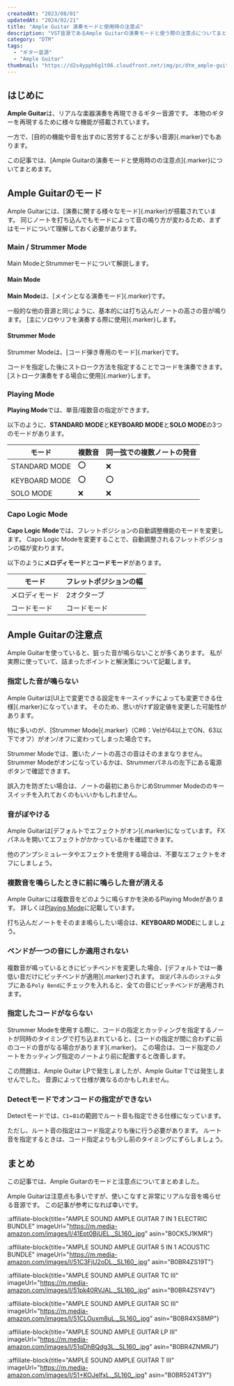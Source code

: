 ```yaml
---
createdAt: "2023/08/01"
updatedAt: "2024/02/21"
title: "Ample Guitar 演奏モードと使用時の注意点"
description: "VST音源であるAmple Guitarの演奏モードと使う際の注意点についてまとめます。"
category: "DTM"
tags:
  - "ギター音源"
  - "Ample Guitar"
thumbnail: "https://d2s4ypph6g1t06.cloudfront.net/img/pc/dtm_ample-guitar_ag_lp.webp"
---
```


## はじめに

**Ample Guitar**は、リアルな楽器演奏を再現できるギター音源です。
本物のギターを再現するために様々な機能が搭載されています。

一方で、[目的の機能や音を出すのに苦労することが多い音源]{.marker}でもあります。

この記事では、[Ample Guitarの演奏モードと使用時のの注意点]{.marker}についてまとめます。

## Ample Guitarのモード

Ample Guitarには、[演奏に関する様々なモード]{.marker}が搭載されています。
同じノートを打ち込んでもモードによって音の鳴り方が変わるため、まずはモードについて理解しておく必要があります。

### Main / Strummer Mode

Main ModeとStrummerモードについて解説します。

#### Main Mode

**Main Mode**は、[メインとなる演奏モード]{.marker}です。

一般的な他の音源と同じように、基本的には打ち込んだノートの高さの音が鳴ります。
[主にソロやリフを演奏する際に使用]{.marker}します。

#### Strummer Mode

Strummer Modeは、[コード弾き専用のモード]{.marker}です。

コードを指定した後にストローク方法を指定することでコードを演奏できます。
[ストローク演奏をする場合に使用]{.marker}します。

### Playing Mode

**Playing Mode**では、単音/複数音の指定ができます。

以下のように、**STANDARD MODE**と**KEYBOARD MODE**と**SOLO MODE**の3つのモードがあります。

| モード        | 複数音 | 同一弦での複数ノートの発音 |
| ------------- | ------ | -------------------------- |
| STANDARD MODE | ⭕     | ❌                         |
| KEYBOARD MODE | ⭕     | ⭕                         |
| SOLO MODE     | ❌     | ❌                         |

### Capo Logic Mode

**Capo Logic Mode**では、フレットポジションの自動調整機能のモードを変更します。
Capo Logic Modeを変更することで、自動調整されるフレットポジションの幅が変わります。

以下のように**メロディモード**と**コードモード**があります。

| モード         | フレットポジションの幅 |
| -------------- | ---------------------- |
| メロディモード | 2オクターブ            |
| コードモード   | コードモード           |

## Ample Guitarの注意点

Ample Guitarを使っていると、狙った音が鳴らないことが多くあります。
私が実際に使っていて、詰まったポイントと解決策について記載します。

### 指定した音が鳴らない

Ample Guitarは[UI上で変更できる設定をキースイッチによっても変更できる仕様]{.marker}になっています。
そのため、思いがけず設定値を変更した可能性があります。

特に多いのが、[Strummer Mode]{.marker}（C#6：Velが64以上でON、63以下でオフ）がオン/オフに変わってしまった場合です。

Strummer Modeでは、置いたノートの高さの音はそのままなりません。
Strummer Modeがオンになっているかは、Strummerパネルの左下にある電源ボタンで確認できます。

誤入力を防ぎたい場合は、ノートの最初にあらかじめStrummer Modeののキースイッチを入れておくのもいいかもしれません。

### 音がぼやける

Ample Guitarは[デフォルトでエフェクトがオン]{.marker}になっています。
FXパネルを開いてエフェクトがかかっているかを確認できます。

他のアンプシミュレータやエフェクトを使用する場合は、不要なエフェクトをオフにしましょう。

### 複数音を鳴らしたときに前に鳴らした音が消える

Ample Guitarには複数音をどのように鳴らすかを決めるPlaying Modeがあります。
詳しくは[Playing Mode](#playing-mode)に記載しています。

打ち込んだノートをそのまま鳴らしたい場合は、**KEYBOARD MODE**にしましょう。

### ベンドが一つの音にしか適用されない

複数音が鳴っているときにピッチベンドを変更した場合、[デフォルトでは一番低い音だけにピッチベンドが適用]{.marker}されます。
`設定`パネルの`システム`タブにある`Poly Bend`にチェックを入れると、全ての音にピッチベンドが適用されます。

### 指定したコードがならない

Strummer Modeを使用する際に、コードの指定とカッティングを指定するノートが同時のタイミングで打ち込まれていると、[コードの指定が間に合わずに前のコードの音がなる場合があります]{.marker}。
この場合は、コード指定のノートをカッティング指定のノートより前に配置すると改善します。

この問題は、Ample Guitar LPで発生しましたが、Ample Guitar Tでは発生しませんでした。
音源によって仕様が異なるのかもしれません。

### Detectモードでオンコードの指定ができない

Detectモードでは、`C1`~`B1`の範囲でルート音も指定できる仕様になっています。

ただし、ルート音の指定はコード指定よりも後に行う必要があります。
ルート音を指定するときは、コード指定よりも少し前のタイミングにずらしましょう。

<!-- ### リリースタイム

リリースを調整する -->

## まとめ

この記事では、Ample Guitarのモードと注意点についてまとめました。

Ample Guitarは注意点も多いですが、使いこなすと非常にリアルな音を鳴らせる音源です。
この記事が参考になれば幸いです。

:affiliate-block{title="AMPLE SOUND AMPLE GUITAR 7 IN 1 ELECTRIC BUNDLE" imageUrl="https://m.media-amazon.com/images/I/41Ept0BjUEL._SL160_.jpg" asin="B0CK5J1KMR"}

:affiliate-block{title="AMPLE SOUND AMPLE GUITAR 5 IN 1 ACOUSTIC BUNDLE" imageUrl="https://m.media-amazon.com/images/I/51C3FjU2oDL._SL160_.jpg" asin="B0BR4ZS19T"}

:affiliate-block{title="AMPLE SOUND AMPLE GUITAR TC III" imageUrl="https://m.media-amazon.com/images/I/51pk40RVJAL._SL160_.jpg" asin="B0BR4ZSY4V"}

:affiliate-block{title="AMPLE SOUND AMPLE GUITAR SC III" imageUrl="https://m.media-amazon.com/images/I/51CLOuxm8uL._SL160_.jpg" asin="B0BR4XS8MP"}

:affiliate-block{title="AMPLE SOUND AMPLE GUITAR LP III" imageUrl="https://m.media-amazon.com/images/I/51qDhBQdg3L._SL160_.jpg" asin="B0BR4ZNMRJ"}

:affiliate-block{title="AMPLE SOUND AMPLE GUITAR T III" imageUrl="https://m.media-amazon.com/images/I/51+KOJelfxL._SL160_.jpg" asin="B0BR524T3Y"}
